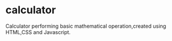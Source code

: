 # calculator
Calculator performing basic mathematical operation,created using HTML,CSS and Javascript.
